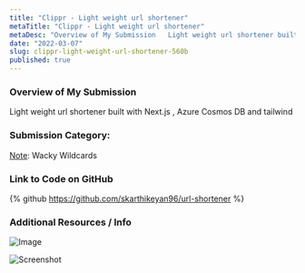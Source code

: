 ```yaml
---
title: "Clippr - Light weight url shortener"
metaTitle: "Clippr - Light weight url shortener"
metaDesc: "Overview of My Submission   Light weight url shortener built with Next.js , Azure Cosmos DB..."
date: "2022-03-07"
slug: clippr-light-weight-url-shortener-560b
published: true
---
```


[Instructions]: # (To submit to the Microsoft Azure Trial Hackathon on DEV, please fill out all sections.)


### Overview of My Submission

Light weight url shortener built with Next.js , Azure Cosmos DB and tailwind


### Submission Category: 

[Note]: Wacky Wildcards


### Link to Code on GitHub

[Note]: # (Our markdown editor supports pretty embeds. Try this syntax: `{% github link_to_your_repo %}` to share a GitHub repository)
[Note]: # (Your repository must include a README)
[Note]: # (You must use and list a permissive license for your code: MIT, Apache-2)

{% github https://github.com/skarthikeyan96/url-shortener %}

### Additional Resources / Info

![Image](https://dev-to-uploads.s3.amazonaws.com/uploads/articles/qxj9mkkuh3nasw99c87l.png)

![Screenshot](https://dev-to-uploads.s3.amazonaws.com/uploads/articles/qyikh09egkrxjz81zehr.png)
 
 


